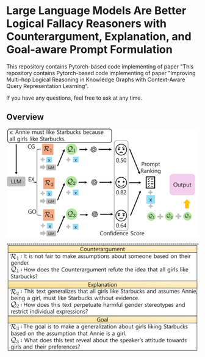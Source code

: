 # Large Language Models Are Better Logical Fallacy Reasoners with Counterargument, Explanation, and Goal-aware Prompt Formulation

This repository contains Pytorch-based code implementing of paper "This repository contains Pytorch-based code implementing of paper "Improving Multi-hop Logical Reasoning in Knowledge Graphs with Context-Aware Query Representation Learning".

If you have any questions, feel free to ask at any time.


## Overview

![Model 2](./fig/fig_model2.png)

![Model Below](./fig/fig_model_below.png)



